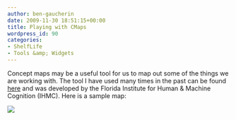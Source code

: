 ```yaml
---
author: ben-gaucherin
date: 2009-11-30 18:51:15+00:00
title: Playing with CMaps
wordpress_id: 90
categories:
- ShelfLife
- Tools &amp; Widgets
---
```


Concept maps may be a useful tool for us to map out some of the things we are working with.  The tool I have used many times in the past can be found [here](http://cmap.ihmc.us/download/dlp_CmapTools.php) and was developed by the Florida Institute for Human & Machine Cognition (IHMC).  Here is a sample map:

[![](http://librarylab.law.harvard.edu/blog/wp-content/uploads/2009/11/Authors-and-Publications1-1024x688-300x201.jpg)](http://librarylab.law.harvard.edu/blog/wp-content/uploads/2009/11/Authors-and-Publications1-1024x688.jpg)
